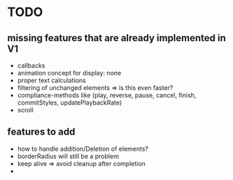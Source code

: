 # TODO

## missing features that are already implemented in V1

- callbacks
- animation concept for display: none
- proper text calculations
- filtering of unchanged elements => is this even faster?
- compliance-methods like (play, reverse, pause, cancel, finish, commitStyles, updatePlaybackRate)
- scroll

## features to add

- how to handle addition/Deletion of elements?
- borderRadius will still be a problem
- keep alive => avoid cleanup after completion
-
